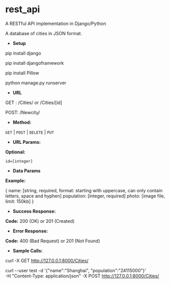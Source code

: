 # rest_api
A RESTful API implementation in Django/Python

A database of cities in JSON format.

* **Setup**

pip install django

pip install djangoframework

pip install Pillow

python manage.py runserver

* **URL**

GET : /Cities/ or /Cities/[id]

POST: /Newcity/

* **Method:**

`GET` | `POST` | `DELETE` | `PUT`

* **URL Params:**

**Optional:**
 
`id=[integer]`

* **Data Params**

**Example:**

{
    name: [string, required, format: starting with uppercase, can only contain letters, space and hyphen]
    population: [integer, required]
    photo: [image file, limit: 150kb]
}

* **Success Response:**

**Code:** 200 (OK) or 201 (Created)

* **Error Response:**

**Code:** 400 (Bad Request) or 201 (Not Found)

* **Sample Calls:**

curl -X GET http://127.0.0.1:8000/Cities/

curl --user test -d '{"name":"Shanghai", "population":"24115000"}' \
-H "Content-Type: application/json" -X POST http://127.0.0.1:8000/Cities/
